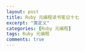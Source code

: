```yaml
---
layout: post
title: Ruby 元编程读书笔记十七
excerpt: "类定义"
categories: [Ruby 元编程]
tags: Ruby 元编程
comments: true
---
```

